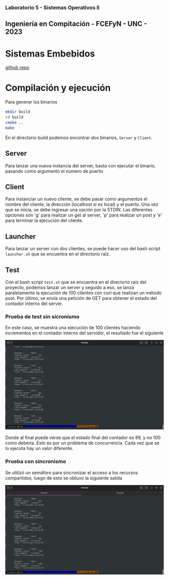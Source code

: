 ### Laboratorio 5 - Sistemas Operativos II
## Ingeniería en Compitación - FCEFyN - UNC - 2023
# Sistemas Embebidos

[github repo](https://github.com/ICOMP-UNC/2023---soii---laboratorio-iv-francabrera0)

# Compilación y ejecución

Para generar los binarios 

```bash
mkdir build
cd build
cmake ..
make
```

En el directorio build podemos encontrar dos binarios, `Server` y `Client`.

## Server
Para lanzar una nueva instancia del server, basta con ejecutar el binario, pasando como argumento el número de puerto

## Client
Para instanciar un nuevo cliente, se debe pasar como argumentos el nombre del cliente, la dirección (localhost si es local) y el puerto.
Una vez que se inicia, se debe ingresar una opción por la STDIN. Las diferentes opciones son 'g' para realizar un get al server, 'p' para realizar un post y 'e' para terminar la ejecución del cliente.

## Launcher
Para lanzar un server con dos clientes, se puede hacer uso del bash script `launcher.sh` que se encuentra en el directorio raíz.

## Test
Con el bash script `test.sh` que se encuentra en el directorio raíz del proyecto, podemos lanzar un server y seguido a eso, se lanza paralelamente la ejecución de 100 clientes con curl que realizan un método post. Por último, se envía una petición de GET para obtener el estado del contador interno del server.

### Prueba de test sin sicronismo

En este caso, se muestra una ejecución de 100 clientes haciendo incrementos en el contador interno del servidor, el resultado fue el siguiente

![test](./img/test.png)

Donde al final puede verse que el estado final del contador es 99, y no 100 como debería. Esto es por un problema de concurrencia. Cada vez que se lo ejecuta hay un valor diferente.

### Prueba con sincronismo
Se utilizó un semáforo para sincronizar el acceso a los recursos compartidos, luego de esto se obtuvo la siguiente salida 

![test2](./img/test2.png)
